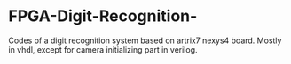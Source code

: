 # FPGA-Digit-Recognition-
Codes of a digit recognition system based on artrix7 nexys4 board. Mostly in vhdl, except for camera initializing part in verilog.
